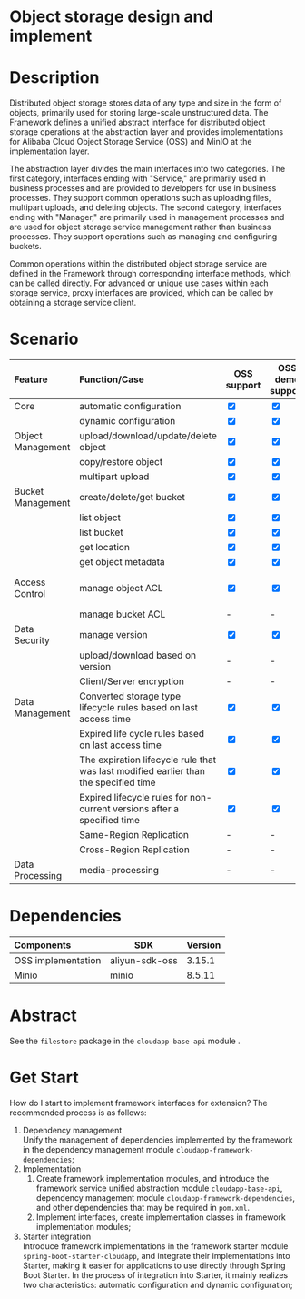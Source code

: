 # Object storage design and implement

# Description

Distributed object storage stores data of any type and size in the form of objects, primarily used for storing large-scale unstructured data. The Framework defines a unified abstract interface for distributed object storage operations at the abstraction layer and provides implementations for Alibaba Cloud Object Storage Service (OSS) and MinIO at the implementation layer.

The abstraction layer divides the main interfaces into two categories. The first category, interfaces ending with "Service," are primarily used in business processes and are provided to developers for use in business processes. They support common operations such as uploading files, multipart uploads, and deleting objects. The second category, interfaces ending with "Manager," are primarily used in management processes and are used for object storage service management rather than business processes. They support operations such as managing and configuring buckets.

Common operations within the distributed object storage service are defined in the Framework through corresponding interface methods, which can be called directly. For advanced or unique use cases within each storage service, proxy interfaces are provided, which can be called by obtaining a storage service client.


# Scenario

| **Feature**       | **Function/Case**                                                                    | **OSS support**                 | **OSS demo support**             | **Minio support**               | **MinIO demo support**          |
|:------------------|:-------------------------------------------------------------------------------------|---------------------------------|----------------------------------|---------------------------------|---------------------------------|
| Core              | automatic configuration                                                              | <input type="checkbox" checked> | <input type="checkbox" checked>  | <input type="checkbox" checked> | <input type="checkbox" checked> |
|                   | dynamic configuration                                                                | <input type="checkbox" checked> | <input type="checkbox" checked>  | <input type="checkbox" checked> | -                               |
| Object Management | upload/download/update/delete object                                                 | <input type="checkbox" checked> | <input type="checkbox" checked>  | <input type="checkbox" checked> | <input type="checkbox" checked> |
|                   | copy/restore object                                                                  | <input type="checkbox" checked> | <input type="checkbox" checked>  | <input type="checkbox" checked> | <input type="checkbox" checked> |
|                   | multipart upload                                                                     | <input type="checkbox" checked> | <input type="checkbox" checked>  | <input type="checkbox" checked> | <input type="checkbox" checked> |
| Bucket Management | create/delete/get bucket                                                             | <input type="checkbox" checked> | <input type="checkbox" checked>  | <input type="checkbox" checked> | <input type="checkbox" checked> |
|                   | list object                                                                          | <input type="checkbox" checked> | <input type="checkbox" checked>  | <input type="checkbox" checked> | <input type="checkbox" checked> |
|                   | list bucket                                                                          | <input type="checkbox" checked> | <input type="checkbox" checked>  | <input type="checkbox" checked> | <input type="checkbox" checked> |
|                   | get location                                                                         | <input type="checkbox" checked> | <input type="checkbox" checked>  | <input type="checkbox" checked> | <input type="checkbox" checked> |
|                   | get object metadata                                                                  | <input type="checkbox" checked> | <input type="checkbox" checked>  | <input type="checkbox" checked> | -                               |
| Access Control    | manage object ACL                                                                    | <input type="checkbox" checked> | <input type="checkbox" checked>  | only query is supported         | -                               |
|                   | manage bucket ACL                                                                    | -                               | -                                | -                               | -                               |
| Data Security     | manage version                                                                       | <input type="checkbox" checked> | <input type="checkbox" checked>  | <input type="checkbox" checked> | <input type="checkbox" checked> |
|                   | upload/download based on version                                                     | -                               | -                                | -                               | -                               |
|                   | Client/Server encryption                                                             | -                               | -                                | -                               | -                               |
| Data Management   | Converted storage type lifecycle rules based on last access time                     | <input type="checkbox" checked> | <input type="checkbox" checked>  | <input type="checkbox" checked> | <input type="checkbox" checked> |
|                   | Expired life cycle rules based on last access time                                   | <input type="checkbox" checked> | <input type="checkbox" checked>  | <input type="checkbox" checked> | <input type="checkbox" checked> |
|                   | The expiration lifecycle rule that was last modified earlier than the specified time | <input type="checkbox" checked> | <input type="checkbox" checked>  | <input type="checkbox" checked> | <input type="checkbox" checked> |
|                   | Expired lifecycle rules for non-current versions after a specified time              | <input type="checkbox" checked> | <input type="checkbox" checked>  | <input type="checkbox" checked> | <input type="checkbox" checked> |
|                   | Same-Region Replication                                                              | -                               | -                                | -                               | -                               |
|                   | Cross-Region Replication                                                             | -                               | -                                | -                               | -                               |
| Data Processing   | media-processing                                                                     | -                               | -                                | -                               | -                               |


# Dependencies


| **Components**     | **SDK**        | **Version** |
|:-------------------|----------------|-------------|
| OSS implementation | aliyun-sdk-oss | 3.15.1      |
| Minio              | minio          | 8.5.11      |


# Abstract

See the `filestore` package in the `cloudapp-base-api` module .


# Get Start

How do I start to implement framework interfaces for extension? The recommended process is as follows:

1. Dependency management <br>
   Unify the management of dependencies implemented by the framework in the dependency management module
   `cloudapp-framework-dependencies`;
2. Implementation
    1. Create framework implementation modules, and introduce the framework service unified abstraction module
       `cloudapp-base-api`, dependency management module `cloudapp-framework-dependencies`, and other dependencies
       that may be required in `pom.xml`.
    2. Implement interfaces, create implementation classes in framework implementation modules;
3. Starter integration <br>
   Introduce framework implementations in the framework starter module `spring-boot-starter-cloudapp`, and
   integrate their implementations into Starter, making it easier for applications to use directly through Spring
   Boot Starter. In the process of integration into Starter, it mainly realizes two characteristics: automatic
   configuration and dynamic configuration;
